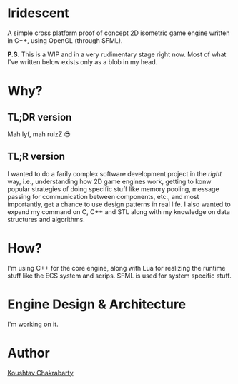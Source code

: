 # Iridescent

A simple cross platform proof of concept 2D isometric game engine written in
C++, using OpenGL (through SFML).

**P.S.** This is a WIP and in a very rudimentary stage right now. Most of what
I've written below exists only as a blob in my head.

# Why?

## TL;DR version

Mah lyf, mah rulzZ :sunglasses:

## TL;R version

I wanted to do a farily complex software development project in the *right*
way, i.e., understanding how 2D game engines work, getting to konw popular
strategies of doing specific stuff like memory pooling, message passing for
communication between components, etc., and most importantly, get a chance
to use design patterns in real life. I also wanted to expand my command on
C, C++ and STL along with my knowledge on data structures and algorithms.

# How?

I'm using C++ for the core engine, along with Lua for realizing the runtime
stuff like the ECS system and scrips. SFML is used for system specific stuff.

# Engine Design & Architecture

I'm working on it.

# Author

[Koushtav Chakrabarty](https://github.com/TheIllusionistMirage)
